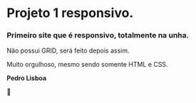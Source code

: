 # Projeto 1 responsivo.

### Primeiro site que é responsivo, totalmente na unha.

Não possui GRID, será feito depois assim. 

Muito orgulhoso, mesmo sendo somente HTML e CSS.





**Pedro Lisboa**

:pig:

